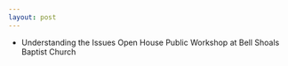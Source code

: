 ```yaml
---
layout: post
---
```


* Understanding the Issues Open House Public Workshop at Bell Shoals Baptist Church
